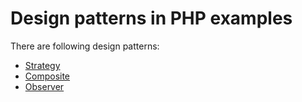 # Design patterns in PHP examples

There are following design patterns:
* [Strategy](StrategyPattern)
* [Composite](CompositePattern)
* [Observer](ObserverPattern)